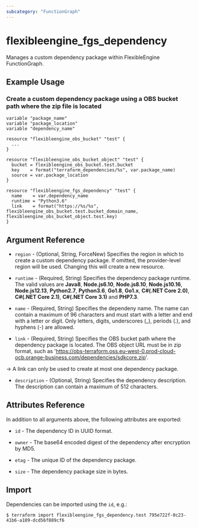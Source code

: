 ```yaml
---
subcategory: "FunctionGraph"
---
```


# flexibleengine_fgs_dependency

Manages a custom dependency package within FlexibleEngine FunctionGraph.

## Example Usage

### Create a custom dependency package using a OBS bucket path where the zip file is located

```hcl
variable "package_name"
variable "package_location"
variable "dependency_name"

resource "flexibleengine_obs_bucket" "test" {
  ...
}

resource "flexibleengine_obs_bucket_object" "test" {
  bucket = flexibleengine_obs_bucket.test.bucket
  key    = format("terraform_dependencies/%s", var.package_name)
  source = var.package_location
}

resource "flexibleengine_fgs_dependency" "test" {
  name    = var.dependency_name
  runtime = "Python3.6"
  link    = format("https://%s/%s", flexibleengine_obs_bucket.test.bucket_domain_name, flexibleengine_obs_bucket_object.test.key)
}
```

## Argument Reference

* `region` - (Optional, String, ForceNew) Specifies the region in which to create a custom dependency package.
  If omitted, the provider-level region will be used. Changing this will create a new resource.

* `runtime` - (Required, String) Specifies the dependency package runtime.
  The valid values are **Java8**, **Node.js6.10**, **Node.js8.10**, **Node.js10.16**, **Node.js12.13**, **Python2.7**,
  **Python3.6**, **Go1.8**, **Go1.x**, **C#(.NET Core 2.0)**, **C#(.NET Core 2.1)**, **C#(.NET Core 3.1)** and
  **PHP7.3**.

* `name` - (Required, String) Specifies the dependeny name.
  The name can contain a maximum of 96 characters and must start with a letter and end with a letter or digit.
  Only letters, digits, underscores (_), periods (.), and hyphens (-) are allowed.

* `link` - (Required, String) Specifies the OBS bucket path where the dependency package is located. The OBS object URL
  must be in zip format, such as 'https://obs-terraform.oss.eu-west-0.prod-cloud-ocb.orange-business.com/dependencies/sdkcore.zip'.

-> A link can only be used to create at most one dependency package.

* `description` - (Optional, String) Specifies the dependency description.
  The description can contain a maximum of 512 characters.

## Attributes Reference

In addition to all arguments above, the following attributes are exported:

* `id` - The dependency ID in UUID format.

* `owner` - The base64 encoded digest of the dependency after encryption by MD5.

* `etag` - The unique ID of the dependency package.

* `size` - The dependency package size in bytes.

## Import

Dependencies can be imported using the `id`, e.g.:

```
$ terraform import flexibleengine_fgs_dependency.test 795e722f-0c23-41b6-a189-dcd56f889cf6
```
